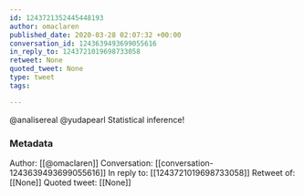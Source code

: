 ```yaml
---
id: 1243721352445448193
author: omaclaren
published_date: 2020-03-28 02:07:32 +00:00
conversation_id: 1243639493699055616
in_reply_to: 1243721019698733058
retweet: None
quoted_tweet: None
type: tweet
tags:

---
```


@analisereal @yudapearl Statistical inference!

### Metadata

Author: [[@omaclaren]]
Conversation: [[conversation-1243639493699055616]]
In reply to: [[1243721019698733058]]
Retweet of: [[None]]
Quoted tweet: [[None]]
